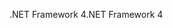 <span data-ttu-id="fec2f-101">.NET Framework 4</span><span class="sxs-lookup"><span data-stu-id="fec2f-101">.NET Framework 4</span></span>